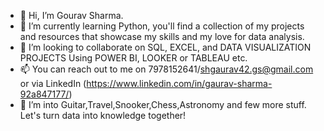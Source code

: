 - 👋 Hi, I’m Gourav Sharma.
- 🌱 I’m currently learning Python, you'll find a collection of my projects and resources that showcase my skills and my love for data analysis.
- 🤝 I’m looking to collaborate on SQL, EXCEL, and DATA VISUALIZATION PROJECTS Using POWER BI, LOOKER or TABLEAU etc.
- 📫 You can reach out to me on 7978152641/shgaurav42.gs@gmail.com or via LinkedIn (https://www.linkedin.com/in/gaurav-sharma-92a847177/)
- 👀 I’m into Guitar,Travel,Snooker,Chess,Astronomy and few more stuff.
  Let's turn data into knowledge together!

